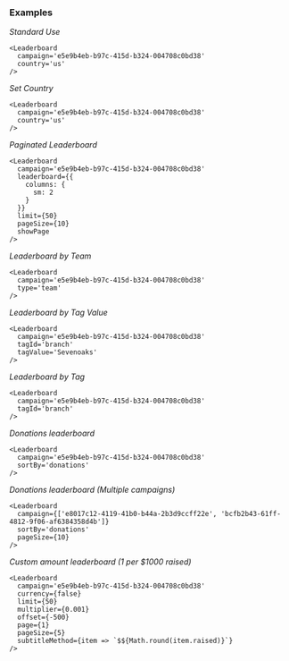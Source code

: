### Examples

*Standard Use*
```
<Leaderboard
  campaign='e5e9b4eb-b97c-415d-b324-004708c0bd38'
  country='us'
/>
```

*Set Country*
```
<Leaderboard
  campaign='e5e9b4eb-b97c-415d-b324-004708c0bd38'
  country='us'
/>
```

*Paginated Leaderboard*

```
<Leaderboard
  campaign='e5e9b4eb-b97c-415d-b324-004708c0bd38'
  leaderboard={{
    columns: {
      sm: 2
    }
  }}
  limit={50}
  pageSize={10}
  showPage
/>
```

*Leaderboard by Team*

```
<Leaderboard
  campaign='e5e9b4eb-b97c-415d-b324-004708c0bd38'
  type='team'
/>
```

*Leaderboard by Tag Value*

```
<Leaderboard
  campaign='e5e9b4eb-b97c-415d-b324-004708c0bd38'
  tagId='branch'
  tagValue='Sevenoaks'
/>
```

*Leaderboard by Tag*

```
<Leaderboard
  campaign='e5e9b4eb-b97c-415d-b324-004708c0bd38'
  tagId='branch'
/>
```

*Donations leaderboard*

```
<Leaderboard
  campaign='e5e9b4eb-b97c-415d-b324-004708c0bd38'
  sortBy='donations'
/>
```

*Donations leaderboard (Multiple campaigns)*

```
<Leaderboard
  campaign={['e8017c12-4119-41b0-b44a-2b3d9ccff22e', 'bcfb2b43-61ff-4812-9f06-af6384358d4b']}
  sortBy='donations'
  pageSize={10}
/>
```

*Custom amount leaderboard (1 per $1000 raised)*

```
<Leaderboard
  campaign='e5e9b4eb-b97c-415d-b324-004708c0bd38'
  currency={false}
  limit={50}
  multiplier={0.001}
  offset={-500}
  page={1}
  pageSize={5}
  subtitleMethod={item => `$${Math.round(item.raised)}`}
/>
```
